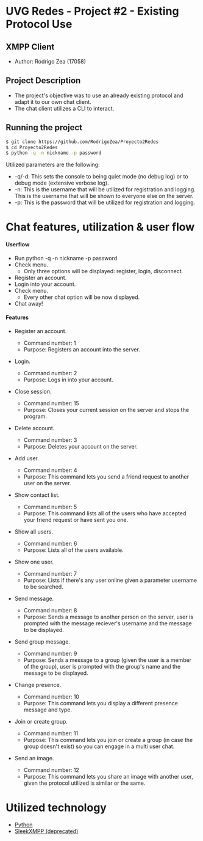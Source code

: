 # UVG Redes - Project #2 - Existing Protocol Use
## XMPP Client
- Author: Rodrigo Zea (17058)

## Project Description
- The project's objective was to use an already existing protocol and adapt it to our own chat client.
- The chat client utilizes a CLI to interact.

## Running the project
```sh
$ git clone https://github.com/RodrigoZea/Proyecto2Redes
$ cd Proyecto2Redes
$ python -q -n nickname -p password
```

Utilized parameters are the following:
- -q/-d: This sets the console to being quiet mode (no debug log) or to debug mode (extensive verbose log).
- -n: This is the username that will be utilized for registration and logging. This is the username that will be shown to everyone else on the server.
- -p: This is the password that will be utilized for registration and logging.

# Chat features, utilization & user flow
#### Userflow
- Run python -q -n nickname -p password
- Check menu.
    - Only three options will be displayed: register, login, disconnect.
- Register an account.
- Login into your account.
- Check menu.
    - Every other chat option will be now displayed.
- Chat away!

#### Features
- Register an account.
    - Command number: 1
    - Purpose: Registers an account into the server.
    
- Login.
    - Command number: 2
    - Purpose: Logs in into your account.

- Close session.
    - Command number: 15
    - Purpose: Closes your current session on the server and stops the program.

- Delete account.
    - Command number: 3
    - Purpose: Deletes your account on the server.

- Add user.
    - Command number: 4
    - Purpose: This command lets you send a friend request to another user on the server.

- Show contact list.
    - Command number: 5
    - Purpose: This command lists all of the users who have accepted your friend request or have sent you one.
    
- Show all users.
    - Command number: 6
    - Purpose: Lists all of the users available.

- Show one user.
    - Command number: 7
    - Purpose: Lists if there's any user online given a parameter username to be searched.

- Send message.
    - Command number: 8
    - Purpose: Sends a message to another person on the server, user is prompted with the message reciever's username and the message to be displayed.

- Send group message.
    - Command number: 9
    - Purpose: Sends a message to a group (given the user is a member of the group), user is prompted with the group's name and the message to be displayed.

- Change presence.
    - Command number: 10
    - Purpose: This command lets you display a different presence message and type.

- Join or create group.
    - Command number: 11
    - Purpose: This command lets you join or create a group (in case the group doesn't exist) so you can engage in a multi user chat.

- Send an image.
    - Command number: 12
    - Purpose: This command lets you share an image with another user, given the protocol utilized is similar or the same.

# Utilized technology
- [Python](https://www.python.org/)
- [SleekXMPP (deprecated)](https://sleekxmpp.readthedocs.io/en/latest/)